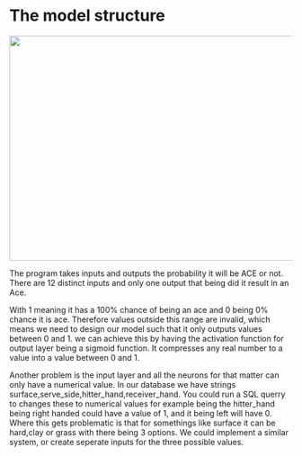 # The model structure
<img src="https://github.com/user-attachments/assets/71cdb685-54b0-4833-922d-530d217b1139" width="800" height="400">

The program takes inputs and outputs the probability it will be ACE or not. There are 12 distinct inputs and only one output that being did it result in an Ace.

With 1 meaning it has a 100% chance of being an ace and 0 being 
0% chance it is ace. Therefore values outside this range are invalid, which means we need to design our model such that it only outputs values between 0 and 1. we can achieve this by having the activation function for output layer being a sigmoid function. It compresses any real number to a value into a value between 0 and 1.

Another problem is the input layer and all the neurons for that matter can only have a numerical value. In our database we have strings surface,serve_side,hitter_hand,receiver_hand. You could run a SQL querry to changes these to numerical values for example being the hitter_hand being right handed could have a value of 1, and it being left will have 0. Where this gets problematic is that for somethings like surface it can be hard,clay or grass with there being 3 options. We could implement a similar system, or create seperate inputs for the three possible values.
